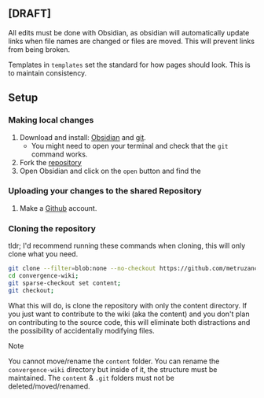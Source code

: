 ## [DRAFT]

All edits must be done with Obsidian, as obsidian will automatically update links when file names are changed or files are moved. This will prevent links from being broken.

Templates in `templates` set the standard for how pages should look. This is to maintain consistency.

## Setup

### Making local changes
1. Download and install: [Obsidian](https://obsidian.md) and [git](https://git-scm.com/).
	- You might need to open your terminal and check that the `git` command works.
2. Fork the [repository]()
3. Open Obsidian and click on the `open` button and find the

### Uploading your changes to the shared Repository
1. Make a [Github](https://github.com) account.

### Cloning the repository

tldr; I'd recommend running these commands when cloning, this will only clone what you need.

```bash
git clone --filter=blob:none --no-checkout https://github.com/metruzanca/convergence-wiki.git;
cd convergence-wiki;
git sparse-checkout set content;
git checkout;
```

What this will do, is clone the repository with only the content directory. If you just want to contribute to the wiki (aka the content) and you don't plan on contributing to the source code, this will eliminate both distractions and the possibility of accidentally modifying files.

> [!note]
> You cannot move/rename the `content` folder. You can rename the `convergence-wiki` directory but inside of it, the structure must be maintained. The `content` & `.git` folders must not be deleted/moved/renamed.
